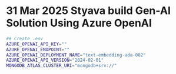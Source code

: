 # 31 Mar 2025 Styava build Gen-AI Solution Using Azure OpenAI

```sh
## Create .env
AZURE_OPENAI_API_KEY=""
AZURE_OPENAI_ENDPOINT=""
AZURE_OPENAI_DEPLOYMENT_NAME="text-embedding-ada-002"
AZURE_OPENAI_API_VERSION="2024-02-01"
MONGODB_ATLAS_CLUSTER_URI="mongodb+srv://"

```
